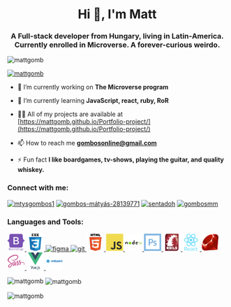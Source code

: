 <h1 align="center">Hi 👋, I'm Matt</h1>
<h3 align="center">A Full-stack developer from Hungary, living in Latin-America. <br> Currently enrolled in Microverse. A forever-curious weirdo.</h3>

<p align="left"> <img src="https://komarev.com/ghpvc/?username=mattgomb&label=views&color=0e75b6&style=plastic" alt="mattgomb" /> </p>

<p align="left"> <a href="https://github.com/ryo-ma/github-profile-trophy"><img src="https://github-profile-trophy.vercel.app/?username=mattgomb" alt="mattgomb" /></a> </p>

- 🔭 I’m currently working on **The Microverse program**

- 🌱 I’m currently learning **JavaScript, react, ruby, RoR**

- 👨‍💻 All of my projects are available at [https://mattgomb.github.io/Portfolio-project/](https://mattgomb.github.io/Portfolio-project/)

- 📫 How to reach me **gombosonline@gmail.com**

- ⚡ Fun fact **I like boardgames, tv-shows, playing the guitar, and quality whiskey.**

<h3 align="left">Connect with me:</h3>
<p align="left">
<a href="https://twitter.com/mtysgombos1" target="blank"><img align="center" src="https://raw.githubusercontent.com/rahuldkjain/github-profile-readme-generator/master/src/images/icons/Social/twitter.svg" alt="mtysgombos1" height="30" width="40" /></a>
<a href="https://linkedin.com/in/gombos-mátyás-28139771" target="blank"><img align="center" src="https://raw.githubusercontent.com/rahuldkjain/github-profile-readme-generator/master/src/images/icons/Social/linked-in-alt.svg" alt="gombos-mátyás-28139771" height="30" width="40" /></a>
<a href="https://fb.com/sentadoh" target="blank"><img align="center" src="https://raw.githubusercontent.com/rahuldkjain/github-profile-readme-generator/master/src/images/icons/Social/facebook.svg" alt="sentadoh" height="30" width="40" /></a>
<a href="https://www.hackerrank.com/gombosmm" target="blank"><img align="center" src="https://raw.githubusercontent.com/rahuldkjain/github-profile-readme-generator/master/src/images/icons/Social/hackerrank.svg" alt="gombosmm" height="30" width="40" /></a>
</p>

<h3 align="left">Languages and Tools:</h3>
<p align="left"> <a href="https://getbootstrap.com" target="_blank" rel="noreferrer"> <img src="https://raw.githubusercontent.com/devicons/devicon/master/icons/bootstrap/bootstrap-plain-wordmark.svg" alt="bootstrap" width="40" height="40"/> </a> <a href="https://www.w3schools.com/css/" target="_blank" rel="noreferrer"> <img src="https://raw.githubusercontent.com/devicons/devicon/master/icons/css3/css3-original-wordmark.svg" alt="css3" width="40" height="40"/> </a> <a href="https://www.figma.com/" target="_blank" rel="noreferrer"> <img src="https://www.vectorlogo.zone/logos/figma/figma-icon.svg" alt="figma" width="40" height="40"/> </a> <a href="https://git-scm.com/" target="_blank" rel="noreferrer"> <img src="https://www.vectorlogo.zone/logos/git-scm/git-scm-icon.svg" alt="git" width="40" height="40"/> </a> <a href="https://www.w3.org/html/" target="_blank" rel="noreferrer"> <img src="https://raw.githubusercontent.com/devicons/devicon/master/icons/html5/html5-original-wordmark.svg" alt="html5" width="40" height="40"/> </a> <a href="https://developer.mozilla.org/en-US/docs/Web/JavaScript" target="_blank" rel="noreferrer"> <img src="https://raw.githubusercontent.com/devicons/devicon/master/icons/javascript/javascript-original.svg" alt="javascript" width="40" height="40"/> </a> <a href="https://nodejs.org" target="_blank" rel="noreferrer"> <img src="https://raw.githubusercontent.com/devicons/devicon/master/icons/nodejs/nodejs-original-wordmark.svg" alt="nodejs" width="40" height="40"/> </a> <a href="https://www.photoshop.com/en" target="_blank" rel="noreferrer"> <img src="https://raw.githubusercontent.com/devicons/devicon/master/icons/photoshop/photoshop-line.svg" alt="photoshop" width="40" height="40"/> </a> <a href="https://rubyonrails.org" target="_blank" rel="noreferrer"> <img src="https://raw.githubusercontent.com/devicons/devicon/master/icons/rails/rails-original-wordmark.svg" alt="rails" width="40" height="40"/> </a> <a href="https://reactjs.org/" target="_blank" rel="noreferrer"> <img src="https://raw.githubusercontent.com/devicons/devicon/master/icons/react/react-original-wordmark.svg" alt="react" width="40" height="40"/> </a> <a href="https://www.ruby-lang.org/en/" target="_blank" rel="noreferrer"> <img src="https://raw.githubusercontent.com/devicons/devicon/master/icons/ruby/ruby-original.svg" alt="ruby" width="40" height="40"/> </a> <a href="https://sass-lang.com" target="_blank" rel="noreferrer"> <img src="https://raw.githubusercontent.com/devicons/devicon/master/icons/sass/sass-original.svg" alt="sass" width="40" height="40"/> </a> <a href="https://vuejs.org/" target="_blank" rel="noreferrer"> <img src="https://raw.githubusercontent.com/devicons/devicon/master/icons/vuejs/vuejs-original-wordmark.svg" alt="vuejs" width="40" height="40"/> </a> <a href="https://webpack.js.org" target="_blank" rel="noreferrer"> <img src="https://raw.githubusercontent.com/devicons/devicon/d00d0969292a6569d45b06d3f350f463a0107b0d/icons/webpack/webpack-original-wordmark.svg" alt="webpack" width="40" height="40"/> </a> </p>

<p><img align="left" src="https://github-readme-stats.vercel.app/api/top-langs?username=mattgomb&show_icons=true&title_color=2b4cb1&text_color=cb2115&bg_color=ffffff&locale=en&layout=compact" alt="mattgomb" /></p>

<p>&nbsp;<img align="center" src="https://github-readme-stats.vercel.app/api?username=mattgomb&show_icons=true&title_color=cb2115&text_color=2b4cb1&bg_color=ffffff&locale=en" alt="mattgomb" /></p>

<p><img align="center" src="https://github-readme-streak-stats.herokuapp.com/?user=mattgomb&theme=default" alt="mattgomb" /></p>
